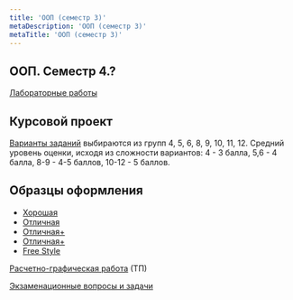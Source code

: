```yaml
---
title: 'ООП (семестр 3)'
metaDescription: 'ООП (семестр 3)'
metaTitle: 'ООП (семестр 3)'
---
```


## ООП. Семестр 4.?

[Лабораторные работы](http://ermak.cs.nstu.ru/cprog/tutor/AP4-4lb.htm)

## Курсовой проект

[Варианты заданий](/tasks/projects) выбираются из групп 4, 5, 6, 8, 9, 10, 11, 12. Средний уровень оценки, исходя из сложности вариантов: 4 - 3 балла, 5,6 - 4 балла, 8-9 - 4-5 баллов, 10-12 - 5 баллов.

## Образцы оформления

- [Хорошая](http://ermak.cs.nstu.ru/cprog/tutor/KP3-example1.pdf)
- [Отличная](http://ermak.cs.nstu.ru/cprog/tutor/KP3-example2.pdf)
- [Отличная+](http://ermak.cs.nstu.ru/cprog/tutor/KP3-example3.pdf)
- [Отличная+](http://ermak.cs.nstu.ru/cprog/tutor/KP3-example4.pdf)
- [Free Style](http://ermak.cs.nstu.ru/cprog/tutor/KP3-example5.pdf)

[Расчетно-графическая работа](/tasks/labs/rgr-4) (ТП)

[Экзаменационные вопросы и задачи](/tasks/exams/exam-4)